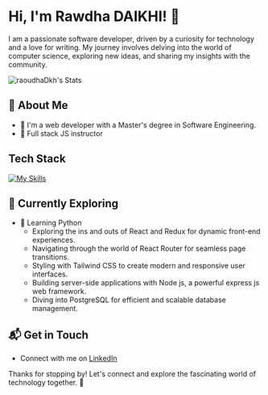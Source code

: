 # Hi, I'm Rawdha DAIKHI! 👋

I am a passionate software developer, driven by a curiosity for technology and a love for writing. My journey involves delving into the world of computer science, exploring new ideas, and sharing my insights with the community.

![raoudhaDkh's Stats](https://github-readme-stats.vercel.app/api?username=raoudhaDkh&theme=vue-dark&show_icons=true&hide_border=true&count_private=true)
## 🚀 About Me

- 🔭 I'm a web developer with a Master's degree in Software Engineering.
- 📝 Full stack JS instructor 


## Tech Stack
[![My Skills](https://skillicons.dev/icons?i=js,html,css,react,nodejs,expressjs,postgres,py,docker,ts,git)](https://skillicons.dev)

## 🌱 Currently Exploring

- 🚀 Learning Python
  - Exploring the ins and outs of React and Redux for dynamic front-end experiences.
  - Navigating through the world of React Router for seamless page transitions.
  - Styling with Tailwind CSS to create modern and responsive user interfaces.
  - Building server-side applications with Node js, a powerful express js  web framework.
  - Diving into PostgreSQL for efficient and scalable database management.


## 📬 Get in Touch

- Connect with me on [LinkedIn](https://www.linkedin.com/in/rawdha-daikhi/)

Thanks for stopping by! Let's connect and explore the fascinating world of technology together. 🚀

<!--
**raoudhaDkh/raoudhaDkh** is a ✨ _special_ ✨ repository because its `README.md` (this file) appears on your GitHub profile.

Here are some ideas to get you started:

- 🔭 I’m currently working on ...
- 🌱 I’m currently learning ...
- 👯 I’m looking to collaborate on ...
- 🤔 I’m looking for help with ...
- 💬 Ask me about ...
- 📫 How to reach me: ...
- 😄 Pronouns: ...
- ⚡ Fun fact: ...
-->
